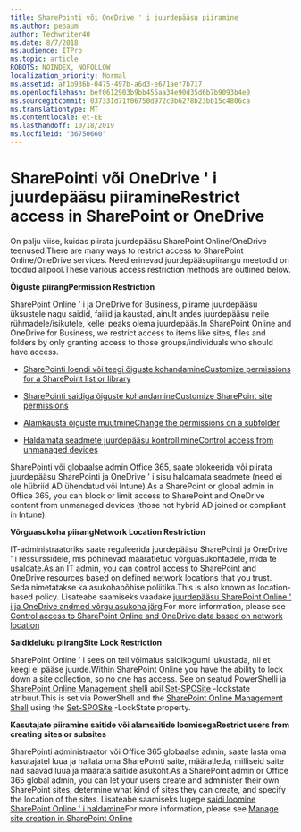 ```yaml
---
title: SharePointi või OneDrive ' i juurdepääsu piiramine
ms.author: pebaum
author: Techwriter40
ms.date: 8/7/2018
ms.audience: ITPro
ms.topic: article
ROBOTS: NOINDEX, NOFOLLOW
localization_priority: Normal
ms.assetid: af1b936b-0475-497b-a6d3-e671aef7b717
ms.openlocfilehash: bef0612903b9bb455aa34e90d35d6b7b9093b4e0
ms.sourcegitcommit: 037331d71f06750d972c0b6278b23bb15c4806ca
ms.translationtype: MT
ms.contentlocale: et-EE
ms.lasthandoff: 10/18/2019
ms.locfileid: "36750660"
---
```

# <a name="restrict-access-in-sharepoint-or-onedrive"></a><span data-ttu-id="4c5dc-102">SharePointi või OneDrive ' i juurdepääsu piiramine</span><span class="sxs-lookup"><span data-stu-id="4c5dc-102">Restrict access in SharePoint or OneDrive</span></span>

<span data-ttu-id="4c5dc-103">On palju viise, kuidas piirata juurdepääsu SharePoint Online/OneDrive teenused.</span><span class="sxs-lookup"><span data-stu-id="4c5dc-103">There are many ways to restrict access to SharePoint Online/OneDrive services.</span></span> <span data-ttu-id="4c5dc-104">Need erinevad juurdepääsupiirangu meetodid on toodud allpool.</span><span class="sxs-lookup"><span data-stu-id="4c5dc-104">These various access restriction methods are outlined below.</span></span> 

<span data-ttu-id="4c5dc-105">**Õiguste piirang**</span><span class="sxs-lookup"><span data-stu-id="4c5dc-105">**Permission Restriction**</span></span>

<span data-ttu-id="4c5dc-106">SharePoint Online ' i ja OneDrive for Business, piirame juurdepääsu üksustele nagu saidid, failid ja kaustad, ainult andes juurdepääsu neile rühmadele/isikutele, kellel peaks olema juurdepääs.</span><span class="sxs-lookup"><span data-stu-id="4c5dc-106">In SharePoint Online and OneDrive for Business, we restrict access to items like sites, files and folders by only granting access to those groups/individuals who should have access.</span></span>

- [<span data-ttu-id="4c5dc-107">SharePointi loendi või teegi õiguste kohandamine</span><span class="sxs-lookup"><span data-stu-id="4c5dc-107">Customize permissions for a SharePoint list or library</span></span>](https://support.office.com/article/Customize-permissions-for-a-SharePoint-list-or-library-02d770f3-59eb-4910-a608-5f84cc297782)

- [<span data-ttu-id="4c5dc-108">SharePointi saidiga õiguste kohandamine</span><span class="sxs-lookup"><span data-stu-id="4c5dc-108">Customize SharePoint site permissions</span></span>](https://docs.microsoft.com/sharepoint/customize-sharepoint-site-permissions)

- [<span data-ttu-id="4c5dc-109">Alamkausta õiguste muutmine</span><span class="sxs-lookup"><span data-stu-id="4c5dc-109">Change the permissions on a subfolder</span></span>](https://support.office.com/article/Change-the-permissions-on-a-subfolder-5427BD7C-F20A-4F75-8CF2-5359DD45A1A6)

- [<span data-ttu-id="4c5dc-110">Haldamata seadmete juurdepääsu kontrollimine</span><span class="sxs-lookup"><span data-stu-id="4c5dc-110">Control access from unmanaged devices</span></span>](https://docs.microsoft.com/sharepoint/control-access-from-unmanaged-devices)

<span data-ttu-id="4c5dc-111">SharePointi või globaalse admin Office 365, saate blokeerida või piirata juurdepääsu SharePointi ja OneDrive ' i sisu haldamata seadmete (need ei ole hübriid AD ühendatud või Intune).</span><span class="sxs-lookup"><span data-stu-id="4c5dc-111">As a SharePoint or global admin in Office 365, you can block or limit access to SharePoint and OneDrive content from unmanaged devices (those not hybrid AD joined or compliant in Intune).</span></span>

<span data-ttu-id="4c5dc-112">**Võrguasukoha piirang**</span><span class="sxs-lookup"><span data-stu-id="4c5dc-112">**Network Location Restriction**</span></span>

<span data-ttu-id="4c5dc-113">IT-administraatoriks saate reguleerida juurdepääsu SharePointi ja OneDrive ' i ressurssidele, mis põhinevad määratletud võrguasukohtadele, mida te usaldate.</span><span class="sxs-lookup"><span data-stu-id="4c5dc-113">As an IT admin, you can control access to SharePoint and OneDrive resources based on defined network locations that you trust.</span></span> <span data-ttu-id="4c5dc-114">Seda nimetatakse ka asukohapõhise poliitika.</span><span class="sxs-lookup"><span data-stu-id="4c5dc-114">This is also known as location-based policy.</span></span> <span data-ttu-id="4c5dc-115">Lisateabe saamiseks vaadake [juurdepääsu SharePoint Online ' i ja OneDrive andmed võrgu asukoha järgi](https://docs.microsoft.com/sharepoint/control-access-based-on-network-location)</span><span class="sxs-lookup"><span data-stu-id="4c5dc-115">For more information, please see [Control access to SharePoint Online and OneDrive data based on network location](https://docs.microsoft.com/sharepoint/control-access-based-on-network-location)</span></span>

<span data-ttu-id="4c5dc-116">**Saidideluku piirang**</span><span class="sxs-lookup"><span data-stu-id="4c5dc-116">**Site Lock Restriction**</span></span> 

<span data-ttu-id="4c5dc-117">SharePoint Online ' i sees on teil võimalus saidikogumi lukustada, nii et keegi ei pääse juurde.</span><span class="sxs-lookup"><span data-stu-id="4c5dc-117">Within SharePoint Online you have the ability to lock down a site collection, so no one has access.</span></span> <span data-ttu-id="4c5dc-118">See on seatud PowerShelli ja [SharePoint Online Management shelli](https://docs.microsoft.com/powershell/sharepoint/sharepoint-online/connect-sharepoint-online?view=sharepoint-ps) abil [Set-SPOSite](https://docs.microsoft.com/powershell/module/sharepoint-online/set-sposite?view=sharepoint-ps) -lockstate atribuut.</span><span class="sxs-lookup"><span data-stu-id="4c5dc-118">This is set via PowerShell and the [SharePoint Online Management Shell](https://docs.microsoft.com/powershell/sharepoint/sharepoint-online/connect-sharepoint-online?view=sharepoint-ps) using the [Set-SPOSite](https://docs.microsoft.com/powershell/module/sharepoint-online/set-sposite?view=sharepoint-ps) -LockState property.</span></span>

<span data-ttu-id="4c5dc-119">**Kasutajate piiramine saitide või alamsaitide loomisega**</span><span class="sxs-lookup"><span data-stu-id="4c5dc-119">**Restrict users from creating sites or subsites**</span></span>

<span data-ttu-id="4c5dc-120">SharePointi administraator või Office 365 globaalse admin, saate lasta oma kasutajatel luua ja hallata oma SharePointi saite, määratleda, milliseid saite nad saavad luua ja määrata saitide asukoht.</span><span class="sxs-lookup"><span data-stu-id="4c5dc-120">As a SharePoint admin or Office 365 global admin, you can let your users create and administer their own SharePoint sites, determine what kind of sites they can create, and specify the location of the sites.</span></span> <span data-ttu-id="4c5dc-121">Lisateabe saamiseks lugege [saidi loomine SharePoint Online ' i haldamine](https://docs.microsoft.com/sharepoint/manage-site-creation)</span><span class="sxs-lookup"><span data-stu-id="4c5dc-121">For more information, please see [Manage site creation in SharePoint Online](https://docs.microsoft.com/sharepoint/manage-site-creation)</span></span>

